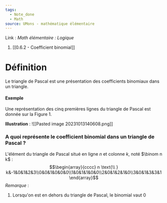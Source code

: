 ```yaml
---
tags:
  - Note_done
  - Math
source: UMons - mathématique élémentaire
---
```


Link : 
_Math élémentaire : Logique_
1. [[0.6.2 - Coefficient binomial]]
# Définition
Le triangle de Pascal est une présentation des coefficients binomiaux dans un triangle.
#### Exemple
Une représentation des cinq premières lignes du triangle de Pascal est donnée sur la Figure 1.

**Illustration** :
![[Pasted image 20231013140608.png]]

### A quoi représente le coefficient binomial dans un triangle de Pascal ? 
L'élément du triangle de Pascal situé en ligne $n$ et colonne $k$, noté $\binom n k$  : $$\begin{array}{cccc} n \text{\\ } k&-1&0&1&2&3\\0&0&1&0&0&0\\1&0&1&1&0&0\\2&0&1&2&1&0\\3&0&1&3&3&1\end{array}$$
_Remarque_ : 
1. Lorsqu'on est en dehors du triangle de Pascal, le binomial vaut 0